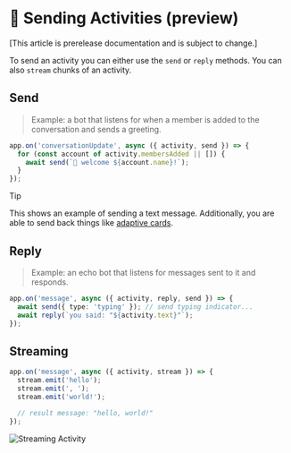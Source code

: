 # 💬 Sending Activities (preview)

[This article is prerelease documentation and is subject to change.]

To send an activity you can either use the `send` or `reply` methods. You can also `stream` chunks of an activity.

## Send

> Example: a bot that listens for when a member is added to the conversation and sends a greeting.

```typescript
app.on('conversationUpdate', async ({ activity, send }) => {
  for (const account of activity.membersAdded || []) {
    await send(`👋 welcome ${account.name}!`);
  }
});
```

> [!TIP]
> This shows an example of sending a text message. Additionally, you are able to send back things like [adaptive cards](../in-depth-guides/cards/).

## Reply

> Example: an echo bot that listens for messages sent to it and responds.

```typescript
app.on('message', async ({ activity, reply, send }) => {
  await send({ type: 'typing' }); // send typing indicator...
  await reply(`you said: "${activity.text}"`);
});
```

## Streaming

```typescript
app.on('message', async ({ activity, stream }) => {
  stream.emit('hello');
  stream.emit(', ');
  stream.emit('world!');

  // result message: "hello, world!"
});
```

![Streaming Activity](https://github.com/microsoft/teams.ts/blob/main/assets/screenshots/streaming.gif?raw=true)